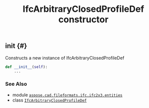 ﻿---
title: IfcArbitraryClosedProfileDef constructor
second_title: Aspose.CAD for Python via .NET API References
description: 
type: docs
weight: 10
url: /python-net/aspose.cad.fileformats.ifc.ifc2x3.entities/ifcarbitraryclosedprofiledef/__init__/
is_root: false
---

## __init__ {#}

Constructs a new instance of IfcArbitraryClosedProfileDef



```python
def __init__(self):
    ...
```





### See Also
* module [`aspose.cad.fileformats.ifc.ifc2x3.entities`](../../)
* class [`IfcArbitraryClosedProfileDef`](/cad/python-net/aspose.cad.fileformats.ifc.ifc2x3.entities/ifcarbitraryclosedprofiledef)
